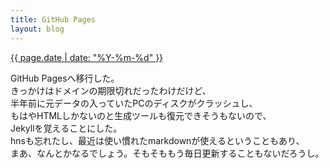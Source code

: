 ```yaml
---
title: GitHub Pages
layout: blog
---
```


<a href="{{ page.url | absolute_url }}">{{ page.date | date: "%Y-%m-%d" }}</a>

GitHub Pagesへ移行した。</br>
きっかけはドメインの期限切れだったわけだけど、</br>
半年前に元データの入っていたPCのディスクがクラッシュし、</br>
もはやHTMLしかないのと生成ツールも復元できそうもないので、</br>
Jekyllを覚えることにした。</br>
hnsも忘れたし、最近は使い慣れたmarkdownが使えるということもあり、</br>
まあ、なんとかなるでしょう。そもそももう毎日更新することもないだろうし。</br>
